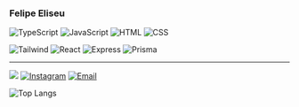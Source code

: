 ### Felipe Eliseu

![TypeScript](https://img.shields.io/badge/-TypeScript-3178C6?style=for-the-badge&logo=typescript&logoColor=white)
![JavaScript](https://img.shields.io/badge/-JavaScript-F7DF1E?style=for-the-badge&logo=javascript&logoColor=black)
![HTML](https://img.shields.io/badge/-HTML5-E34F26?style=for-the-badge&logo=html5&logoColor=white)
![CSS](https://img.shields.io/badge/-CSS3-1572B6?style=for-the-badge&logo=css3&logoColor=white)

![Tailwind](https://img.shields.io/badge/-TailwindCSS-38B2AC?style=for-the-badge&logo=tailwind-css&logoColor=white)
![React](https://img.shields.io/badge/-React-20232A?style=for-the-badge&logo=react&logoColor=61DAFB)
![Express](https://img.shields.io/badge/-Express-000000?style=for-the-badge&logo=express&logoColor=white)
![Prisma](https://img.shields.io/badge/-Prisma-2D3748?style=for-the-badge&logo=prisma&logoColor=white)

---

![](https://komarev.com/ghpvc/?username=lzsjrp&style=for-the-badge&color=blue)
[![Instagram](https://img.shields.io/badge/Instagram-E4405F?style=for-the-badge&logo=instagram&logoColor=white)](https://instagram.com/lzsjrp)
[![Email](https://img.shields.io/badge/Email-D14836?style=for-the-badge&logo=gmail&logoColor=white)](mailto:felipe.eliseu@unesp.br)

![Top Langs](https://github-readme-stats.vercel.app/api/top-langs/?username=lzsjrp&layout=compact&theme=tokyonight)
